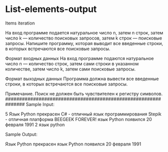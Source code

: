# List-elements-output
Items iteration

На вход программе подается натуральное число n, затем n строк, затем число k — количество поисковых запросов, затем k строк — поисковые запросы.
Напишите программу, которая выводит все введенные строки, в которых встречаются все поисковые запросы.

Формат входных данных
На вход программе подаются натуральное число n — количество строк, затем сами строки в указанном количестве, затем число k, затем сами поисковые запросы.

Формат выходных данных
Программа должна вывести все введенные строки, в которых встречаются все поисковые запросы.

Примечание. Поиск не должен быть чувствителен к регистру символов.
###############################################################
Sample Input:

5
Язык Python прекрасен
C# - отличный язык программирования
Stepik - отличная платформа
BEEGEEK FOREVER!
язык Python появился 20 февраля 1991
2
язык
python

Sample Output:

Язык Python прекрасен
язык Python появился 20 февраля 1991
